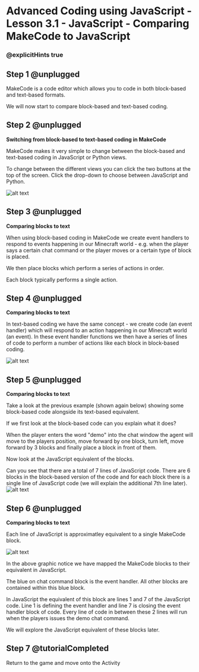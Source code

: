 # Advanced Coding using JavaScript - Lesson 3.1 - JavaScript - Comparing MakeCode to JavaScript

### @explicitHints true


## Step 1 @unplugged

MakeCode is a code editor which allows you to code in both block-based and text-based formats.

We will now start to compare block-based and text-based coding.


## Step 2 @unplugged
**Switching from block-based to text-based coding in MakeCode**

MakeCode makes it very simple to change between the block-based and text-based coding in JavaScript or Python views.

To change between the different views you can click the two buttons at the top of the screen. Click the drop-down to choose between JavaScript and Python.

![alt text](https://advancedjs.codingcredentials.com/Lesson3/3.1/images/1.png?raw=true "change")

## Step 3 @unplugged
**Comparing blocks to text**

When using block-based coding in MakeCode we create event handlers to respond to events happening in our Minecraft world - e.g.  when the player says a certain chat command or the player moves or a certain type of block is placed. 

We then place blocks which perform a series of actions in order.  

Each block typically performs a single action.

## Step 4 @unplugged
**Comparing blocks to text**

In text-based coding we have the same concept - we create code (an event handler) which will respond to an action happening in our Minecraft world (an event). In these event handler functions we then have a series of lines of code to perform a number of actions like each block in block-based coding.

![alt text](https://advancedjs.codingcredentials.com/Lesson3/3.1/images/2.png?raw=true "change")

## Step 5 @unplugged
**Comparing blocks to text**

Take a look at the previous example (shown again below) showing some block-based code alongside its text-based equivalent.

If we first look at the block-based code can you explain what it does?

When the player enters the word "demo" into the chat window the agent will move to the players position, move forward by one block, turn left, move forward by 3 blocks and finally place a block in front of them.

Now look at the JavaScript equivalent of the blocks.

Can you see that there are a total of 7 lines of JavaScript code. There are 6 blocks in the block-based version of the code and for each block there is a single line of JavaScript code (we will explain the additional 7th line later).
![alt text](https://advancedjs.codingcredentials.com/Lesson3/3.1/images/2.png?raw=true "change")

## Step 6 @unplugged
**Comparing blocks to text**

Each line of JavaScript is approximatley equivalent to a single MakeCode block.

![alt text](https://advancedjs.codingcredentials.com/Lesson3/3.1/images/3.png?raw=true "change")

In the above graphic notice we have mapped the MakeCode blocks to their equivalent in JavaScript.

The blue on chat command block is the event handler. All other blocks are contained within this blue block. 

In JavaScript the equivalent of this block are lines 1 and 7 of the JavaScript code. Line 1 is defining the event handler and line 7 is closing the event handler block of code. Every line of code in between these 2 lines will run when the players issues the demo chat command.

We will explore the JavaScript equivalent of these blocks later.

## Step 7 @tutorialCompleted
Return to the game and move onto the Activity